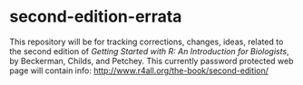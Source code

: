 # second-edition-errata

This repository will be for tracking corrections, changes, ideas, related to the second edition of *Getting Started with R: An Introduction for Biologists*, by Beckerman, Childs, and Petchey.  This currently password protected web page will contain info: http://www.r4all.org/the-book/second-edition/

